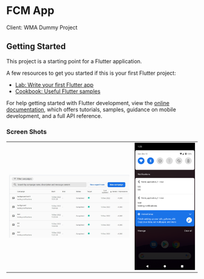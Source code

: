 # FCM App

Client: WMA Dummy Project

## Getting Started

This project is a starting point for a Flutter application.

A few resources to get you started if this is your first Flutter project:

- [Lab: Write your first Flutter app](https://docs.flutter.dev/get-started/codelab)
- [Cookbook: Useful Flutter samples](https://docs.flutter.dev/cookbook)

For help getting started with Flutter development, view the
[online documentation](https://docs.flutter.dev/), which offers tutorials,
samples, guidance on mobile development, and a full API reference.

### Screen Shots
<table>
    <tr>
        <td> <img src="./assets/images/image_1.png" alt="text" width="400"/> </td>
        <td> <img src="./assets/images/image_2.png" alt="text" width="200"/> </td>
    </tr>
</table>